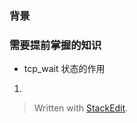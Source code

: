 ### 背景

### 需要提前掌握的知识


* tcp_wait 状态的作用
1.
> Written with [StackEdit](https://stackedit.io/).
<!--stackedit_data:
eyJoaXN0b3J5IjpbLTM2Njg2NTEyMF19
-->